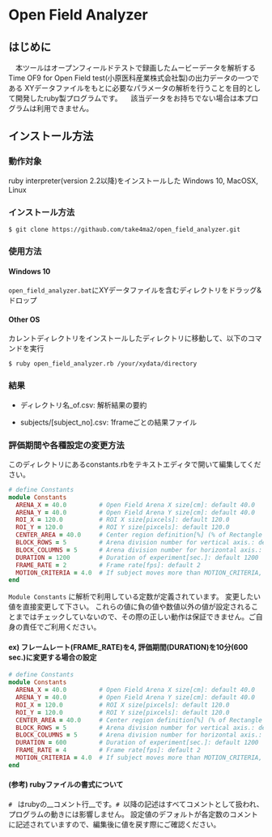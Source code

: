 # Open Field Analyzer

## はじめに
　本ツールはオープンフィールドテストで録画したムービーデータを解析するTime OF9 for Open Field test(小原医科産業株式会社製)の出力データの一つである
XYデータファイルをもとに必要なパラメータの解析を行うことを目的として開発したruby製プログラムです。
　該当データをお持ちでない場合は本プログラムは利用できません。

## インストール方法

### 動作対象

ruby interpreter(version 2.2以降)をインストールした Windows 10, MacOSX, Linux

### インストール方法

```
$ git clone https://githaub.com/take4ma2/open_field_analyzer.git
```

### 使用方法

#### Windows 10

`open_field_analyzer.bat`にXYデータファイルを含むディレクトリをドラッグ&ドロップ

#### Other OS

カレントディレクトリをインストールしたディレクトリに移動して、以下のコマンドを実行

```
$ ruby open_field_analyzer.rb /your/xydata/directory
```

### 結果

* ディレクトリ名_of.csv: 解析結果の要約

* subjects/[subject_no].csv: 1frameごとの結果ファイル

### 評価期間や各種設定の変更方法

このディレクトリにあるconstants.rbをテキストエディタで開いて編集してください。

```constants.rb
# define Constants
module Constants
  ARENA_X = 40.0         # Open Field Arena X size[cm]: default 40.0
  ARENA_Y = 40.0         # Open Field Arena Y size[cm]: default 40.0
  ROI_X = 120.0          # ROI X size[pixcels]: default 120.0
  ROI_Y = 120.0          # ROI Y size[pixcels]: default 120.0
  CENTER_AREA = 40.0     # Center region definition[%] (% of Rectangle area compare with arena whole area).: default 40.0
  BLOCK_ROWS = 5         # Arena division number for vertical axis.: default 5
  BLOCK_COLUMNS = 5      # Arena division number for horizontal axis.: default 5
  DURATION = 1200        # Duration of experiment[sec.]: default 1200
  FRAME_RATE = 2         # Frame rate[fps]: default 2
  MOTION_CRITERIA = 4.0  # If subject moves more than MOTION_CRITERIA, status is 'moved', else 'rested'.[cm/s]: default 4.0
end
```

`Module Constants` に解析で利用している定数が定義されています。
変更したい値を直接変更して下さい。
これらの値に負の値や数値以外の値が設定されることまではチェックしていないので、その際の正しい動作は保証できません。ご自身の責任でご利用ください。

#### ex) フレームレート(FRAME_RATE)を4, 評価期間(DURATION)を10分(600 sec.)に変更する場合の設定

```constants.rb
# define Constants
module Constants
  ARENA_X = 40.0         # Open Field Arena X size[cm]: default 40.0
  ARENA_Y = 40.0         # Open Field Arena Y size[cm]: default 40.0
  ROI_X = 120.0          # ROI X size[pixcels]: default 120.0
  ROI_Y = 120.0          # ROI Y size[pixcels]: default 120.0
  CENTER_AREA = 40.0     # Center region definition[%] (% of Rectangle area compare with arena whole area).: default 40.0
  BLOCK_ROWS = 5         # Arena division number for vertical axis.: default 5
  BLOCK_COLUMNS = 5      # Arena division number for horizontal axis.: default 5
  DURATION = 600         # Duration of experiment[sec.]: default 1200
  FRAME_RATE = 4         # Frame rate[fps]: default 2
  MOTION_CRITERIA = 4.0  # If subject moves more than MOTION_CRITERIA, status is 'moved', else 'rested'.[cm/s]: default 4.0
end
```

#### (参考) rubyファイルの書式について

`# ` はrubyの__コメント行__です。`# `以降の記述はすべてコメントとして扱われ、プログラムの動きには影響しません。
設定値のデフォルトが各定数のコメントに記述されていますので、編集後に値を戻す際にご確認ください。

